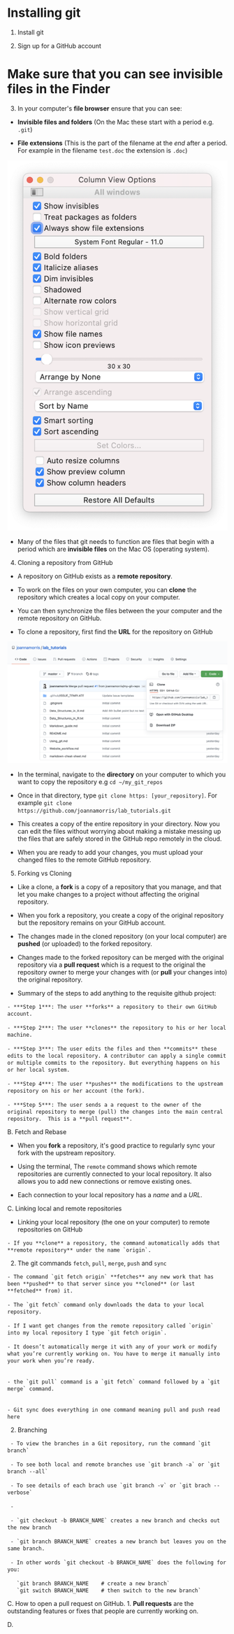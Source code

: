 # Installing  git

1. Install git

2. Sign up for a GitHub account

# Make sure that you can see invisible files in the Finder

3. In your computer's **file browser** ensure that you can see:
  - **Invisible files and folders** (On the Mac these start with a period e.g. `.git`)

  - **File extensions** (This is the part of the filename at the *end* after a period. For example in the filename `test.doc`  the extension is `.doc`)

  ![View Options Window with 'Show Invisibles' and 'Always show file options' checked](Images/invisible_files.png)

  - Many of the files that git needs to function are files that begin with a period which are **invisible files** on the Mac OS (operating system).


4. Cloning a repository from GitHub

  - A repository on GitHub exists as a **remote repository**.

  - To work on the files on your own computer, you can **clone** the repository which creates a local copy on your computer.  

  - You can then synchronize the files between the your computer and the remote repository on GitHub.

  - To clone a repository, first find the **URL** for the repository on GitHub

  ![Find the URL for the repository on GitHub](Images/git-url.png)

  - In the terminal, navigate to the **directory** on your computer to which you want to  copy the repository e.g `cd ~/my_git_repos`

  - Once in that directory,  type `git clone https: [your_repository]`.  For example `git clone https://github.com/joannamorris/lab_tutorials.git`

  - This creates a copy of the entire repository in your directory. Now you can edit the files without worrying about making a mistake messing up the files that are safely stored in the GitHub repo remotely in the cloud.

  - When you are ready to add your changes, you must upload your changed files to the remote GitHub repository.

5. Forking vs Cloning

  - Like a clone, a **fork** is a copy of a repository that you manage, and that let you make changes to a project without affecting the original repository.

   - When you fork a repository, you create a copy of the original repository but the repository remains on your GitHub account.

   - The changes made in the cloned repository (on your local computer) are **pushed** (or uploaded) to the forked repository.

   - Changes made to the forked repository can be merged with the original repository via a **pull request** which is a request to the original the repository owner to merge your changes with (or **pull** your changes into) the original repository.


   - Summary of the steps to add anything to the requisite github project:

    - ***Step 1***: The user **forks** a repository to their own GitHub account.

    - ***Step 2***: The user **clones** the repository to his or her local machine.

    - ***Step 3***: The user edits the files and then **commits** these edits to the local repository. A contributor can apply a single commit or multiple commits to the repository. But everything happens on his or her local system.

    - ***Step 4***: The user **pushes** the modifications to the upstream repository on his or her account (the fork).

    - ***Step 5***: The user sends a a request to the owner of the original repository to merge (pull) the changes into the main central repository.  This is a **pull request**.

  B. Fetch and Rebase

   - When you **fork** a repository,  it's good practice to regularly sync your fork with the upstream repository.

   - Using the terminal, The `remote` command shows which remote repositories are currently connected to your local repository. It also allows you to add new connections or remove existing ones.

   - Each connection to your local repository has a *name* and a *URL*.


  C. Linking local and remote repositories

   - Linking your local repository (the one on your computer) to remote repositories on GitHub

    - If you **clone** a repository, the command automatically adds that **remote repository** under the name `origin`.


   2. The git commands `fetch`, `pull`, `merge`, `push` and `sync`

    - The command `git fetch origin` **fetches** any new work that has been **pushed** to that server since you **cloned** (or last **fetched** from) it.

    - The `git fetch` command only downloads the data to your local repository.

    - If I want get changes from the remote repository called `origin` into my local repository I type `git fetch origin`.

    - It doesn’t automatically merge it with any of your work or modify what you’re currently working on. You have to merge it manually into your work when you’re ready.


    - the `git pull` command is a `git fetch` command followed by a `git merge` command.


    - Git sync does everything in one command meaning pull and push read here

   2. Branching

     - To view the branches in a Git repository, run the command `git branch`

     - To see both local and remote branches use `git branch -a` or `git branch --all`

     - To see details of each brach use `git branch -v` or `git brach --verbose`

     -

     - `git checkout -b BRANCH_NAME` creates a new branch and checks out the new branch

     - `git branch BRANCH_NAME` creates a new branch but leaves you on the same branch.

     - In other words `git checkout -b BRANCH_NAME` does the following for you:

       `git branch BRANCH_NAME    # create a new branch`
       `git switch BRANCH_NAME    # then switch to the new branch`


  C. How to open a pull request on GitHub.
    1. **Pull requests**  are the outstanding features or fixes that people are currently working on.

  D.
